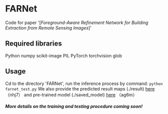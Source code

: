 # FARNet
Code for paper '[*Foreground-Aware Refinement Network for Building Extraction from Remote Sensing Images*]'

## Required libraries
Python 
numpy
scikit-image
PIL
PyTorch
torchvision
glob  

## Usage
Cd to the directory 'FARNet', run the inference process by command: ```python farnet_test.py```
We also provide the predicted result maps (./result)  [here](https://pan.baidu.com/s/1UqMAUWZQtFXy64fzaz16hg) （nhj7） and pre-trained model (./saved_model) [here](https://pan.baidu.com/s/1fAQ-IpXJevbBbzn6I6uF9g) （ag6m）

#### *More details on the training and testing procedure coming soon!* 
